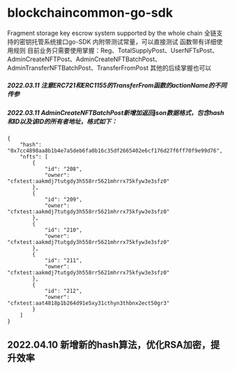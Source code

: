 # blockchaincommon-go-sdk
Fragment storage key escrow system supported by the whole chain
全链支持的密钥托管系统接口go-SDK
内附带测试常量，可以直接测试
函数带有详细使用规则
目前业务只需要使用掌握：Reg、TotalSupplyPost、UserNFTsPost、AdminCreateNFTPost、AdminCreateNFTBatchPost、AdminTransferNFTBatchPost、TransferFromPost
其他的后续掌握也可以


##### 2022.03.11  注意ERC721和ERC1155的TransferFrom函数的actionName的不同传参
##### 2022.03.11  AdminCreateNFTBatchPost新增加返回json数据格式，包含hash和ID以及该ID的所有者地址，格式如下：
```
{
    "hash": "0x7cc4898aa8b1b4e7a5deb6fa0b16c35df2665402e6cf176d27f6ff70f9e99d76",
    "nfts": [
        {
            "id": "208",
            "owner": "cfxtest:aakmdj7tutgdy3h558rr5621mhrrx75kfyw3e3sfz0"
        },
        {
            "id": "209",
            "owner": "cfxtest:aakmdj7tutgdy3h558rr5621mhrrx75kfyw3e3sfz0"
        },
        {
            "id": "210",
            "owner": "cfxtest:aakmdj7tutgdy3h558rr5621mhrrx75kfyw3e3sfz0"
        },
        {
            "id": "211",
            "owner": "cfxtest:aakmdj7tutgdy3h558rr5621mhrrx75kfyw3e3sfz0"
        },
        {
            "id": "212",
            "owner": "cfxtest:aat4818p1b264d91e5xy31cthyn3thbnx2ect50gr3"
        }
    ]
}
```


## 2022.04.10 新增新的hash算法，优化RSA加密，提升效率
